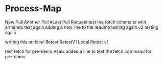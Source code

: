 # Process-Map
New  Pull
Another Pull
#Last Pull Request
test the fetch command with armando
test again
adding a new line to the readme
testing again v2
testing again

writing this on local
Retest
RetestV1 Local
Retest v1

test fetch for pre-demo
Asala added a line to test the fetch command for pre-demo
